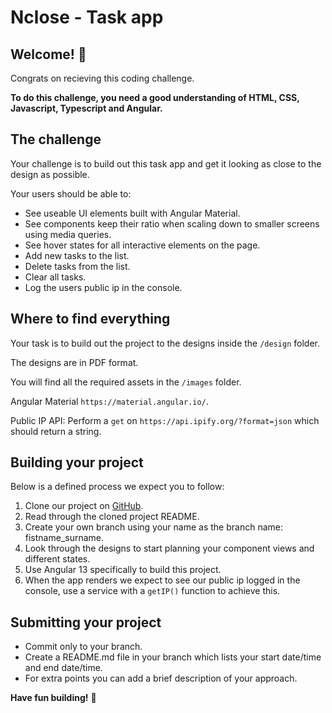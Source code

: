 # Nclose - Task app

## Welcome! 👋

Congrats on recieving this coding challenge.

**To do this challenge, you need a good understanding of HTML, CSS, Javascript, Typescript and Angular.**

## The challenge

Your challenge is to build out this task app and get it looking as close to the design as possible.

Your users should be able to:

- See useable UI elements built with Angular Material.
- See components keep their ratio when scaling down to smaller screens using media queries.
- See hover states for all interactive elements on the page.
- Add new tasks to the list.
- Delete tasks from the list.
- Clear all tasks.
- Log the users public ip in the console.

## Where to find everything

Your task is to build out the project to the designs inside the `/design` folder. 

The designs are in PDF format.

You will find all the required assets in the `/images` folder.

Angular Material `https://material.angular.io/`.

Public IP API:
Perform a `get` on `https://api.ipify.org/?format=json` which should return a string.

## Building your project

Below is a defined process we expect you to follow:

1. Clone our project on [GitHub](https://github.com/Nclose-ZA/dev_assessment).
2. Read through the cloned project README.
3. Create your own branch using your name as the branch name: fistname_surname.
4. Look through the designs to start planning your component views and different states.
5. Use Angular 13 specifically to build this project.
6. When the app renders we expect to see our public ip logged in the console, use a service with a `getIP()` function to achieve this.

## Submitting your project

- Commit only to your branch.
- Create a README.md file in your branch which lists your start date/time and end date/time.
- For extra points you can add a brief description of your approach.


**Have fun building!** 🚀
